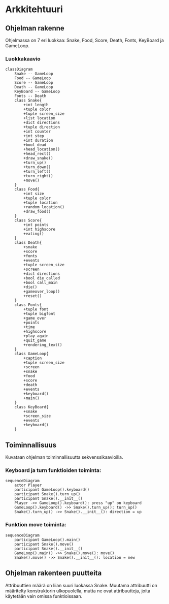# Arkkitehtuuri
## Ohjelman rakenne
Ohjelmassa on 7 eri luokkaa: Snake, Food, Score, Death, Fonts, KeyBoard ja GameLoop.
### Luokkakaavio

```mermaid
classDiagram
    Snake -- GameLoop
    Food -- GameLoop
    Score -- GameLoop
    Death -- GameLoop
    KeyBoard -- GameLoop
    Fonts -- Death
    class Snake{
        +int length
        +tuple color
        +tuple screen_size
        +list location
        +dict directions
        +tuple direction
        +int counter
        +int step
        +int duration
        +bool dead
        +head_location()
        +head_rect()
        +draw_snake()
        +turn_up()
        +turn_down()
        +turn_left()
        +turn_right()
        +move()
    }
    class Food{
        +int size
        +tuple color
        +tuple location
        +random_location()
        +draw_food()
    }
    class Score{
        +int points
        +int highscore
        +eating()
    }
    class Death{
        +snake
        +score
        +fonts
        +events
        +tuple screen_size
        +screen
        +dict directions
        +bool die_called
        +bool call_main
        +die()
        +gameover_loop()
        +reset()
    }
    class Fonts{
        +tuple font
        +tuple bigfont
        +game_over
        +points
        +time
        +highscore
        +play_again
        +quit_game
        +rendering_text()
    }
    class GameLoop{
        +caption
        +tuple screen_size
        +screen
        +snake
        +food
        +score
        +death
        +events
        +keyboard()
        +main()
    }
    class KeyBoard{
        +snake
        +screen_size
        +events
        +keyboard()
    }
```

## Toiminnallisuus
Kuvataan ohjelman toiminnallisuutta sekvenssikaavioilla.
### Keyboard ja turn funktioiden toiminta:

```mermaid
sequenceDiagram
    actor Player
    participant GameLoop().keyboard()
    participant Snake().turn_up()
    participant Snake().__init__()
    Player ->> GameLoop().keyboard(): press "up" on keyboard
    GameLoop().keyboard() ->> Snake().turn_up(): turn_up()
    Snake().turn_up() ->> Snake().__init__(): direction = up
```

### Funktion move toiminta:

```mermaid
sequenceDiagram
    participant GameLoop().main()
    participant Snake().move()
    participant Snake().__init__()
    GameLoop().main() ->> Snake().move(): move()
    Snake().move() ->> Snake().__init__(): location = new
```

## Ohjelman rakenteen puutteita
Attribuuttien määrä on liian suuri luokassa Snake. Muutama attribuutti on määritelty konstruktorin ulkopuolella, mutta ne ovat attribuutteja, joita käytetään vain omissa funktioissaan.
